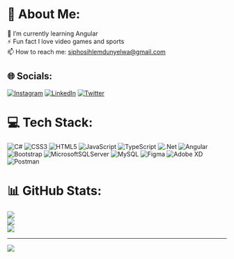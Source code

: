 # 💫 About Me:
🌱 I’m currently learning Angular<br>⚡ Fun fact I love video games and sports<br>📫 How to reach me: siphosihlemdunyelwa@gmail.com


## 🌐 Socials:
[![Instagram](https://img.shields.io/badge/Instagram-%23E4405F.svg?logo=Instagram&logoColor=white)](https://instagram.com/s.i.p.h.o.s.i.h.l.e) [![LinkedIn](https://img.shields.io/badge/LinkedIn-%230077B5.svg?logo=linkedin&logoColor=white)](https://www.linkedin.com/in/siphosihle-mdunyelwa-36602a8b/) [![Twitter](https://img.shields.io/badge/Twitter-%231DA1F2.svg?logo=Twitter&logoColor=white)](https://twitter.com/sihle_vm) 

# 💻 Tech Stack:
![C#](https://img.shields.io/badge/c%23-%23239120.svg?style=for-the-badge&logo=c-sharp&logoColor=white) ![CSS3](https://img.shields.io/badge/css3-%231572B6.svg?style=for-the-badge&logo=css3&logoColor=white) ![HTML5](https://img.shields.io/badge/html5-%23E34F26.svg?style=for-the-badge&logo=html5&logoColor=white) ![JavaScript](https://img.shields.io/badge/javascript-%23323330.svg?style=for-the-badge&logo=javascript&logoColor=%23F7DF1E) ![TypeScript](https://img.shields.io/badge/typescript-%23007ACC.svg?style=for-the-badge&logo=typescript&logoColor=white) ![.Net](https://img.shields.io/badge/.NET-5C2D91?style=for-the-badge&logo=.net&logoColor=white) ![Angular](https://img.shields.io/badge/angular-%23DD0031.svg?style=for-the-badge&logo=angular&logoColor=white) ![Bootstrap](https://img.shields.io/badge/bootstrap-%23563D7C.svg?style=for-the-badge&logo=bootstrap&logoColor=white) ![MicrosoftSQLServer](https://img.shields.io/badge/Microsoft%20SQL%20Sever-CC2927?style=for-the-badge&logo=microsoft%20sql%20server&logoColor=white) ![MySQL](https://img.shields.io/badge/mysql-%2300f.svg?style=for-the-badge&logo=mysql&logoColor=white) 	![Figma](https://img.shields.io/badge/figma-%23F24E1E.svg?style=for-the-badge&logo=figma&logoColor=white) ![Adobe XD](https://img.shields.io/badge/Adobe%20XD-470137?style=for-the-badge&logo=Adobe%20XD&logoColor=#FF61F6) ![Postman](https://img.shields.io/badge/Postman-FF6C37?style=for-the-badge&logo=postman&logoColor=white)
# 📊 GitHub Stats:
![](https://github-readme-stats.vercel.app/api?username=Siphosihle-Mdunyelwa&theme=dark&hide_border=false&include_all_commits=true&count_private=false)<br/>
![](https://github-readme-streak-stats.herokuapp.com/?user=Siphosihle-Mdunyelwa&theme=dark&hide_border=false)<br/>
![](https://github-readme-stats.vercel.app/api/top-langs/?username=Siphosihle-Mdunyelwa&theme=dark&hide_border=false&include_all_commits=true&count_private=false&layout=compact)

---
[![](https://visitcount.itsvg.in/api?id=Siphosihle-Mdunyelwa&icon=0&color=0)](https://visitcount.itsvg.in)

<!-- Proudly created with GPRM ( https://gprm.itsvg.in ) -->
